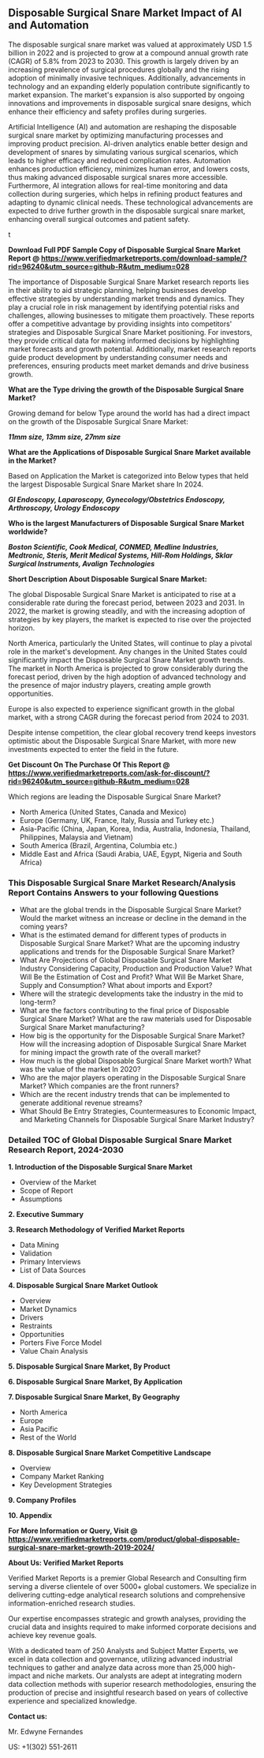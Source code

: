 <h2>Disposable Surgical Snare Market Impact of AI and Automation</h2><p>The disposable surgical snare market was valued at approximately USD 1.5 billion in 2022 and is projected to grow at a compound annual growth rate (CAGR) of 5.8% from 2023 to 2030. This growth is largely driven by an increasing prevalence of surgical procedures globally and the rising adoption of minimally invasive techniques. Additionally, advancements in technology and an expanding elderly population contribute significantly to market expansion. The market's expansion is also supported by ongoing innovations and improvements in disposable surgical snare designs, which enhance their efficiency and safety profiles during surgeries.</p><p>Artificial Intelligence (AI) and automation are reshaping the disposable surgical snare market by optimizing manufacturing processes and improving product precision. AI-driven analytics enable better design and development of snares by simulating various surgical scenarios, which leads to higher efficacy and reduced complication rates. Automation enhances production efficiency, minimizes human error, and lowers costs, thus making advanced disposable surgical snares more accessible. Furthermore, AI integration allows for real-time monitoring and data collection during surgeries, which helps in refining product features and adapting to dynamic clinical needs. These technological advancements are expected to drive further growth in the disposable surgical snare market, enhancing overall surgical outcomes and patient safety.</p>t</p><p id="" class=""><strong>Download Full PDF Sample Copy of Disposable Surgical Snare Market Report @ <a href="https://www.verifiedmarketreports.com/download-sample/?rid=96240&utm_source=github-R&utm_medium=028" target="_blank">https://www.verifiedmarketreports.com/download-sample/?rid=96240&utm_source=github-R&utm_medium=028</a></strong></p><p>The importance of&nbsp;Disposable Surgical Snare Market research reports lies in their ability to aid strategic planning, helping businesses develop effective strategies by understanding market trends and dynamics. They play a crucial role in risk management by identifying potential risks and challenges, allowing businesses to mitigate them proactively. These reports offer a competitive advantage by providing insights into competitors' strategies and Disposable Surgical Snare Market positioning. For investors, they provide critical data for making informed decisions by highlighting market forecasts and growth potential. Additionally, market research reports guide product development by understanding consumer needs and preferences, ensuring products meet market demands and drive business growth.</p><p><strong>What are the&nbsp;Type driving the growth of the Disposable Surgical Snare Market?</strong></p><p id="" class="">Growing demand for below Type around the world has had a direct impact on the growth of the Disposable Surgical Snare Market:</p><em><strong>11mm size, 13mm size, 27mm size</strong></em></p><strong>What are the&nbsp;Applications&nbsp;of Disposable Surgical Snare Market available in the Market?</strong></p><p id="" class="">Based on Application the Market is categorized into Below types that held the largest Disposable Surgical Snare Market share In 2024.</p><em><strong>GI Endoscopy, Laparoscopy, Gynecology/Obstetrics Endoscopy, Arthroscopy, Urology Endoscopy</strong></em></p><strong>Who is the largest Manufacturers of Disposable Surgical Snare Market worldwide?</strong></p><p><em><strong>Boston Scientific, Cook Medical, CONMED, Medline Industries, Medtronic, Steris, Merit Medical Systems, Hill-Rom Holdings, Sklar Surgical Instruments, Avalign Technologies</strong></em></p><p id="" class=""><strong>Short Description About Disposable Surgical Snare Market:</strong></p><p>The global Disposable Surgical Snare Market is anticipated to rise at a considerable rate during the forecast period, between 2023 and 2031. In 2022, the market is growing steadily, and with the increasing adoption of strategies by key players, the market is expected to rise over the projected horizon.</p><p>North America, particularly the United States, will continue to play a pivotal role in the market's development. Any changes in the United States could significantly impact the Disposable Surgical Snare Market growth trends. The market in North America is projected to grow considerably during the forecast period, driven by the high adoption of advanced technology and the presence of major industry players, creating ample growth opportunities.</p><p>Europe is also expected to experience significant growth in the global market, with a strong CAGR during the forecast period from 2024 to 2031.</p><p>Despite intense competition, the clear global recovery trend keeps investors optimistic about the Disposable Surgical Snare Market, with more new investments expected to enter the field in the future.</p><p id="" class=""><strong>Get Discount On The Purchase Of This Report @ <a href="https://www.verifiedmarketreports.com/ask-for-discount/?rid=96240&utm_source=github-R&utm_medium=028" target="_blank">https://www.verifiedmarketreports.com/ask-for-discount/?rid=96240&utm_source=github-R&utm_medium=028</a></strong></p>Which regions are leading the Disposable Surgical Snare Market?</p><ul><li>North America (United States, Canada and Mexico)</li><li>Europe (Germany, UK, France, Italy, Russia and Turkey etc.)</li><li>Asia-Pacific (China, Japan, Korea, India, Australia, Indonesia, Thailand, Philippines, Malaysia and Vietnam)</li><li>South America (Brazil, Argentina, Columbia etc.)</li><li>Middle East and Africa (Saudi Arabia, UAE, Egypt, Nigeria and South Africa)</li></ul><h3 id="" class="">This Disposable Surgical Snare Market Research/Analysis Report Contains Answers to your following Questions</h3><ul><li>What are the global trends in the Disposable Surgical Snare Market? Would the market witness an increase or decline in the demand in the coming years?</li><li>What is the estimated demand for different types of products in Disposable Surgical Snare Market? What are the upcoming industry applications and trends for the Disposable Surgical Snare Market?</li><li>What Are Projections of Global Disposable Surgical Snare Market Industry Considering Capacity, Production and Production Value? What Will Be the Estimation of Cost and Profit? What Will Be Market Share, Supply and Consumption? What about imports and Export?</li><li>Where will the strategic developments take the industry in the mid to long-term?</li><li>What are the factors contributing to the final price of Disposable Surgical Snare Market? What are the raw materials used for Disposable Surgical Snare Market manufacturing?</li><li>How big is the opportunity for the Disposable Surgical Snare Market? How will the increasing adoption of Disposable Surgical Snare Market for mining impact the growth rate of the overall market?</li><li>How much is the global Disposable Surgical Snare Market worth? What was the value of the market In 2020?</li><li>Who are the major players operating in the Disposable Surgical Snare Market? Which companies are the front runners?</li><li>Which are the recent industry trends that can be implemented to generate additional revenue streams?</li><li>What Should Be Entry Strategies, Countermeasures to Economic Impact, and Marketing Channels for Disposable Surgical Snare Market Industry?</li></ul><h3 id="" class="">Detailed TOC of Global Disposable Surgical Snare Market Research Report, 2024-2030</h3><p id="" class=""><strong>1. Introduction of the Disposable Surgical Snare Market</strong></p><ul><li>Overview of the Market</li><li>Scope of Report</li><li>Assumptions</li></ul><p id="" class=""><strong>2. Executive Summary</strong></p><p id="" class=""><strong>3. Research Methodology of Verified Market Reports</strong></p><ul><li>Data Mining</li><li>Validation</li><li>Primary Interviews</li><li>List of Data Sources</li></ul><p id="" class=""><strong>4. Disposable Surgical Snare Market Outlook</strong></p><ul><li>Overview</li><li>Market Dynamics</li><li>Drivers</li><li>Restraints</li><li>Opportunities</li><li>Porters Five Force Model</li><li>Value Chain Analysis</li></ul><p id="" class=""><strong>5. Disposable Surgical Snare Market, By Product</strong></p><p id="" class=""><strong>6. Disposable Surgical Snare Market, By Application</strong></p><p id="" class=""><strong>7. Disposable Surgical Snare Market, By Geography</strong></p><ul><li>North America</li><li>Europe</li><li>Asia Pacific</li><li>Rest of the World</li></ul><p id="" class=""><strong>8. Disposable Surgical Snare Market Competitive Landscape</strong></p><ul><li>Overview</li><li>Company Market Ranking</li><li>Key Development Strategies</li></ul><p id="" class=""><strong>9. Company Profiles</strong></p><p id="" class=""><strong>10. Appendix</strong></p><p id="" class=""><strong>For More Information or Query, Visit @ <a href="https://www.verifiedmarketreports.com/product/global-disposable-surgical-snare-market-growth-2019-2024/" target="_blank">https://www.verifiedmarketreports.com/product/global-disposable-surgical-snare-market-growth-2019-2024/</a></strong></p><p id="" class=""><strong>About Us: Verified Market Reports</strong></p><p id="" class="">Verified Market Reports is a premier Global Research and Consulting firm serving a diverse clientele of over 5000+ global customers. We specialize in delivering cutting-edge analytical research solutions and comprehensive information-enriched research studies.</p><p id="" class="">Our expertise encompasses strategic and growth analyses, providing the crucial data and insights required to make informed corporate decisions and achieve key revenue goals.</p><p id="" class="">With a dedicated team of 250 Analysts and Subject Matter Experts, we excel in data collection and governance, utilizing advanced industrial techniques to gather and analyze data across more than 25,000 high-impact and niche markets. Our analysts are adept at integrating modern data collection methods with superior research methodologies, ensuring the production of precise and insightful research based on years of collective experience and specialized knowledge.</p><p id="" class=""><strong>Contact us:</strong></p><p id="" class="">Mr. Edwyne Fernandes</p><p id="" class="">US: +1(302) 551-2611</p>